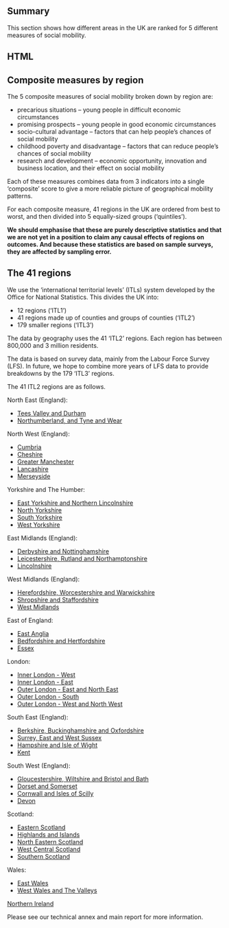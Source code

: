 ## Summary
This section shows how different areas in the UK are ranked for 5 different measures of social mobility.

## HTML
<div class="area-map">
    <div>
        <div id="map" class="map"></div>
    </div>
    <div id="areaName" class="govuk-body"></div>
</div>
<script>
    function areaName(a) {
        document.getElementById('areaName').innerText = a.name
        document.getElementById('areaName').style.display = a.name == '' ? 'none' : 'block'
    }

    function areaSelect(a) {
        location.href = `/social_mobility_by_area/${a.name.toLowerCase().replace(/ /g, '_')}`
    }

    (async function () {
        document.onmousemove = handleMouseMove
        function handleMouseMove(event) {
            let eventDoc, doc, body

            event = event || window.event
            if (event.pageX == null && event.clientX != null) {
                eventDoc = (event.target && event.target.ownerDocument) || document
                doc = eventDoc.documentElement
                body = eventDoc.body

                event.pageX = event.clientX + (doc && doc.scrollLeft || body && body.scrollLeft || 0) - (doc && doc.clientLeft || body && body.clientLeft || 0)
                event.pageY = event.clientY + (doc && doc.scrollTop  || body && body.scrollTop  || 0) - (doc && doc.clientTop  || body && body.clientTop  || 0 )
            }

            document.getElementById('areaName').style.top = `${event.pageY - 10}px`
            document.getElementById('areaName').style.left = `${event.pageX + 20}px`
        }

        const map = new Choropleth(
            'map',
            `${location.protocol}//${location.host}/static/data/maps/International_Territorial_Level_2_(January_2021)_UK_BUC.json`,
            `${location.protocol}//${location.host}/static/data/indicators/areas.csv`,
            {
                nameField: 'Area_name',
                valueField: 'Value',
                areaField: 'ITL221NM',
                width: 537,
                height: 704,
                labels: true,
                colourScheme: ['#e1e361', '#84b871'],
                allowZoom: false,
                background: true,
                rolloverBehaviour: 'fade',
                onRollover: 'areaName',
                onClick: 'areaSelect'
            }
        )
    })()
</script>

<a name="composite-measures-by-region" />

## Composite measures by region
The 5 composite measures of social mobility broken down by region are:

* precarious situations – young people in difficult economic circumstances
* promising prospects – young people in good economic circumstances
* socio-cultural advantage – factors that can help people’s chances of social mobility
* childhood poverty and disadvantage – factors that can reduce people’s chances of social mobility
* research and development – economic opportunity, innovation and business location, and their effect on social mobility

Each of these measures combines data from 3 indicators into a single ‘composite’ score to give a more reliable picture of geographical mobility patterns.

For each composite measure, 41 regions in the UK are ordered from best to worst, and then divided into 5 equally-sized groups (‘quintiles’).

**We should emphasise that these are purely descriptive statistics and that we are not yet in a position to claim any causal effects of regions on outcomes. And because these statistics are based on sample surveys, they are affected by sampling error.**

<a name="the-41-regions" />

## The 41 regions
We use the ‘international territorial levels’ (ITLs) system developed by the Office for National Statistics. This divides the UK into:

* 12 regions (‘ITL1’)
* 41 regions made up of counties and groups of counties (‘ITL2’)
* 179 smaller regions (‘ITL3’)

The data by geography uses the 41 ‘ITL2’ regions. Each region has between 800,000 and 3 million residents.

The data is based on survey data, mainly from the Labour Force Survey (LFS). In future, we hope to combine more years of LFS data to provide breakdowns by the 179 ‘ITL3’ regions.
 
The 41 ITL2 regions are as follows.

North East (England):

* [Tees Valley and Durham](/social_mobility_by_area/tees_valley_and_durham)
* [Northumberland, and Tyne and Wear](/social_mobility_by_area/northumberland_and_tyne_and_wear)

North West (England):

* [Cumbria](/social_mobility_by_area/cumbria)
* [Cheshire](/social_mobility_by_area/cheshire)
* [Greater Manchester](/social_mobility_by_area/greater_manchester)
* [Lancashire](/social_mobility_by_area/lancashire)
* [Merseyside](/social_mobility_by_area/merseyside)

Yorkshire and The Humber:

* [East Yorkshire and Northern Lincolnshire](/social_mobility_by_area/east_yorkshire_and_northern_lincolnshire)
* [North Yorkshire](/social_mobility_by_area/north_yorkshire)
* [South Yorkshire](/social_mobility_by_area/south_yorkshire)
* [West Yorkshire](/social_mobility_by_area/west_yorkshire)

East Midlands (England):

* [Derbyshire and Nottinghamshire](/social_mobility_by_area/derbyshire_and_nottinghamshire)
* [Leicestershire, Rutland and Northamptonshire](/social_mobility_by_area/leicestershire,_rutland_and_northamptonshire)
* [Lincolnshire](/social_mobility_by_area/lincolnshire)

West Midlands (England):

* [Herefordshire, Worcestershire and Warwickshire](/social_mobility_by_area/herefordshire,_worcestershire_and_warwickshire)
* [Shropshire and Staffordshire](/social_mobility_by_area/shropshire_and_staffordshire)
* [West Midlands](/social_mobility_by_area/west_midlands)

East of England:

* [East Anglia](/social_mobility_by_area/east_anglia)
* [Bedfordshire and Hertfordshire](/social_mobility_by_area/bedfordshire_and_hertfordshire)
* [Essex](/social_mobility_by_area/essex)

London:

* [Inner London - West](/social_mobility_by_area/inner_london_-_west)
* [Inner London - East](/social_mobility_by_area/inner_london_-_east)
* [Outer London - East and North East](/social_mobility_by_area/outer_london_-_east_and_north_east)
* [Outer London - South](/social_mobility_by_area/outer_london_-_south)
* [Outer London - West and North West](/social_mobility_by_area/outer_london_-_west_and_north_west)

South East (England):

* [Berkshire, Buckinghamshire and Oxfordshire](/social_mobility_by_area/berkshire,_buckinghamshire_and_oxfordshire)
* [Surrey, East and West Sussex](/social_mobility_by_area/surrey,_east_and_west_sussex)
* [Hampshire and Isle of Wight](/social_mobility_by_area/hampshire_and_isle_of_wight)
* [Kent](/social_mobility_by_area/kent)

South West (England):

* [Gloucestershire, Wiltshire and Bristol and Bath](/social_mobility_by_area/gloucestershire,_wiltshire_and_bath/bristol_area)
* [Dorset and Somerset](/social_mobility_by_area/dorset_and_somerset)
* [Cornwall and Isles of Scilly](/social_mobility_by_area/cornwall_and_isles_of_scilly)
* [Devon](/social_mobility_by_area/devon)

Scotland:

* [Eastern Scotland](/social_mobility_by_area/eastern_scotland)
* [Highlands and Islands](/social_mobility_by_area/highlands_and_islands)
* [North Eastern Scotland](/social_mobility_by_area/north_eastern_scotland)
* [West Central Scotland](/social_mobility_by_area/west_central_scotland)
* [Southern Scotland](/social_mobility_by_area/southern_scotland)

Wales:

* [East Wales](/social_mobility_by_area/east_wales)
* [West Wales and The Valleys](/social_mobility_by_area/west_wales_and_the_valleys)

[Northern Ireland](/social_mobility_by_area/northern_ireland)

Please see our technical annex and main report for more information.
